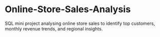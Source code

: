 # Online-Store-Sales-Analysis
SQL mini project analysing online store sales to identify top customers, monthly revenue trends, and regional insights.
